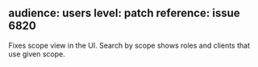 audience: users
level: patch
reference: issue 6820
---

Fixes scope view in the UI. Search by scope shows roles and clients that use given scope.
